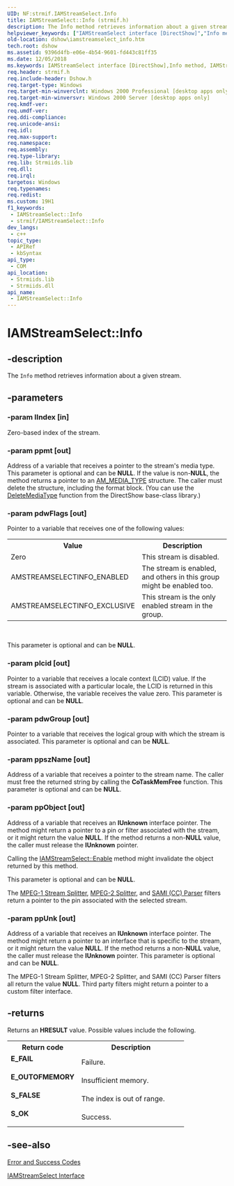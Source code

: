 ```yaml
---
UID: NF:strmif.IAMStreamSelect.Info
title: IAMStreamSelect::Info (strmif.h)
description: The Info method retrieves information about a given stream.
helpviewer_keywords: ["IAMStreamSelect interface [DirectShow]","Info method","IAMStreamSelect.Info","IAMStreamSelect::Info","IAMStreamSelectInfo","Info","Info method [DirectShow]","Info method [DirectShow]","IAMStreamSelect interface","dshow.iamstreamselect_info","strmif/IAMStreamSelect::Info"]
old-location: dshow\iamstreamselect_info.htm
tech.root: dshow
ms.assetid: 9396d4fb-e06e-4b54-9601-fd443c81ff35
ms.date: 12/05/2018
ms.keywords: IAMStreamSelect interface [DirectShow],Info method, IAMStreamSelect.Info, IAMStreamSelect::Info, IAMStreamSelectInfo, Info, Info method [DirectShow], Info method [DirectShow],IAMStreamSelect interface, dshow.iamstreamselect_info, strmif/IAMStreamSelect::Info
req.header: strmif.h
req.include-header: Dshow.h
req.target-type: Windows
req.target-min-winverclnt: Windows 2000 Professional [desktop apps only]
req.target-min-winversvr: Windows 2000 Server [desktop apps only]
req.kmdf-ver: 
req.umdf-ver: 
req.ddi-compliance: 
req.unicode-ansi: 
req.idl: 
req.max-support: 
req.namespace: 
req.assembly: 
req.type-library: 
req.lib: Strmiids.lib
req.dll: 
req.irql: 
targetos: Windows
req.typenames: 
req.redist: 
ms.custom: 19H1
f1_keywords:
 - IAMStreamSelect::Info
 - strmif/IAMStreamSelect::Info
dev_langs:
 - c++
topic_type:
 - APIRef
 - kbSyntax
api_type:
 - COM
api_location:
 - Strmiids.lib
 - Strmiids.dll
api_name:
 - IAMStreamSelect::Info
---
```


# IAMStreamSelect::Info


## -description

The <code>Info</code> method retrieves information about a given stream.

## -parameters

### -param lIndex [in]

Zero-based index of the stream.

### -param ppmt [out]

Address of a variable that receives a pointer to the stream's media type. This parameter is optional and can be <b>NULL</b>. If the value is non-<b>NULL</b>, the method returns a pointer to an <a href="/windows/desktop/api/strmif/ns-strmif-am_media_type">AM_MEDIA_TYPE</a> structure. The caller must delete the structure, including the format block. (You can use the <a href="/windows/desktop/DirectShow/deletemediatype">DeleteMediaType</a> function from the DirectShow base-class library.)

### -param pdwFlags [out]

Pointer to a variable that receives one of the following values:

<table>
<tr>
<th>Value
                </th>
<th>Description
                </th>
</tr>
<tr>
<td>Zero</td>
<td>This stream is disabled.</td>
</tr>
<tr>
<td>AMSTREAMSELECTINFO_ENABLED</td>
<td>The stream is enabled, and others in this group might be enabled too.</td>
</tr>
<tr>
<td>AMSTREAMSELECTINFO_EXCLUSIVE</td>
<td>This stream is the only enabled stream in the group.</td>
</tr>
</table>
 

This parameter is optional and can be <b>NULL</b>.

### -param plcid [out]

Pointer to a variable that receives a locale context (LCID) value. If the stream is associated with a particular locale, the LCID is returned in this variable. Otherwise, the variable receives the value zero. This parameter is optional and can be <b>NULL</b>.

### -param pdwGroup [out]

Pointer to a variable that receives the logical group with which the stream is associated. This parameter is optional and can be <b>NULL</b>.

### -param ppszName [out]

Address of a variable that receives a pointer to the stream name. The caller must free the returned string by calling the <b>CoTaskMemFree</b> function. This parameter is optional and can be <b>NULL</b>.

### -param ppObject [out]

Address of a variable that receives an <b>IUnknown</b> interface pointer. The method might return a pointer to a pin or filter associated with the stream, or it might return the value <b>NULL</b>. If the method returns a non-<b>NULL</b> value, the caller must release the <b>IUnknown</b> pointer.

Calling the <a href="/windows/desktop/api/strmif/nf-strmif-iamstreamselect-enable">IAMStreamSelect::Enable</a> method might invalidate the object returned by this method.

This parameter is optional and can be <b>NULL</b>.

The <a href="/windows/desktop/DirectShow/mpeg-1-stream-splitter-filter">MPEG-1 Stream Splitter</a>, <a href="/windows/desktop/DirectShow/mpeg-2-splitter">MPEG-2 Splitter</a>, and <a href="/windows/desktop/DirectShow/sami--cc--parser-filter">SAMI (CC) Parser</a> filters return a pointer to the pin associated with the selected stream.

### -param ppUnk [out]

Address of a variable that receives an <b>IUnknown</b> interface pointer. The method might return a pointer to an interface that is specific to the stream, or it might return the value <b>NULL</b>. If the method returns a non-<b>NULL</b> value, the caller must release the <b>IUnknown</b> pointer. This parameter is optional and can be <b>NULL</b>.

The MPEG-1 Stream Splitter, MPEG-2 Splitter, and SAMI (CC) Parser filters all return the value <b>NULL</b>. Third party filters might return a pointer to a custom filter interface.

## -returns

Returns an <b>HRESULT</b> value. Possible values include the following.

<table>
<tr>
<th>Return code</th>
<th>Description</th>
</tr>
<tr>
<td width="40%">
<dl>
<dt><b>E_FAIL</b></dt>
</dl>
</td>
<td width="60%">
Failure.

</td>
</tr>
<tr>
<td width="40%">
<dl>
<dt><b>E_OUTOFMEMORY</b></dt>
</dl>
</td>
<td width="60%">
Insufficient memory.

</td>
</tr>
<tr>
<td width="40%">
<dl>
<dt><b>S_FALSE</b></dt>
</dl>
</td>
<td width="60%">
The index is out of range.

</td>
</tr>
<tr>
<td width="40%">
<dl>
<dt><b>S_OK</b></dt>
</dl>
</td>
<td width="60%">
Success.

</td>
</tr>
</table>

## -see-also

<a href="/windows/desktop/DirectShow/error-and-success-codes">Error and Success Codes</a>



<a href="/windows/desktop/api/strmif/nn-strmif-iamstreamselect">IAMStreamSelect Interface</a>

